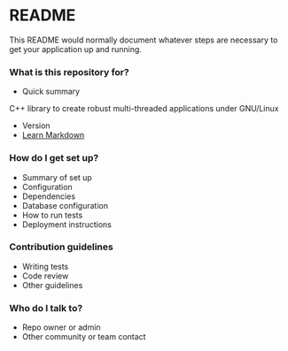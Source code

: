 # README #

This README would normally document whatever steps are necessary to get your application up and running.

### What is this repository for? ###

* Quick summary

C++ library to create robust multi-threaded applications under GNU/Linux

* Version
* [Learn Markdown](https://bitbucket.org/tutorials/markdowndemo)

### How do I get set up? ###

* Summary of set up
* Configuration
* Dependencies
* Database configuration
* How to run tests
* Deployment instructions

### Contribution guidelines ###

* Writing tests
* Code review
* Other guidelines

### Who do I talk to? ###

* Repo owner or admin
* Other community or team contact
